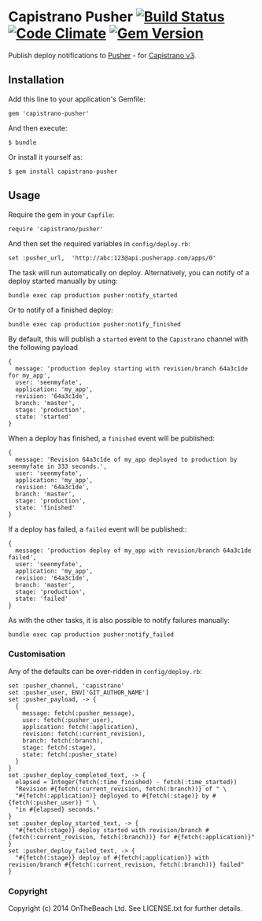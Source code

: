 # Capistrano Pusher [![Build Status](https://travis-ci.org/onthebeach/capistrano-pusher.svg)](https://travis-ci.org/onthebeach/capistrano-pusher) [![Code Climate](https://codeclimate.com/github/onthebeach/capistrano-pusher/badges/gpa.svg)](https://codeclimate.com/github/onthebeach/capistrano-pusher) [![Gem Version](https://badge.fury.io/rb/capistrano-pusher.svg)](http://badge.fury.io/rb/capistrano-pusher)

Publish deploy notifications to [Pusher](https://pusher.com) - for [Capistrano v3](https://github.com/capistrano/capistrano).

## Installation

Add this line to your application's Gemfile:

    gem 'capistrano-pusher'

And then execute:

    $ bundle

Or install it yourself as:

    $ gem install capistrano-pusher

## Usage

Require the gem in your `Capfile`:

    require 'capistrano/pusher'

And then set the required variables in `config/deploy.rb`:

    set :pusher_url,  'http://abc:123@api.pusherapp.com/apps/0'

The task will run automatically on deploy. Alternatively, you can notify of a deploy started manually by using:

    bundle exec cap production pusher:notify_started

Or to notify of a finished deploy:

    bundle exec cap production pusher:notify_finished

By default, this will publish a `started` event to the `Capistrano` channel with the following payload

    {
      message: 'production deploy starting with revision/branch 64a3c1de for my_app',
      user: 'seenmyfate',
      application: 'my_app',
      revision: '64a3c1de',
      branch: 'master',
      stage: 'production',
      state: 'started'
    }
   
When a deploy has finished, a `finished` event will be published:

    {
      message: 'Revision 64a3c1de of my_app deployed to production by seenmyfate in 333 seconds.',
      user: 'seenmyfate',
      application: 'my_app',
      revision: '64a3c1de',
      branch: 'master',
      stage: 'production',
      state: 'finished'
    } 

If a deploy has failed, a `failed` event will be published::

    {
      message: 'production deploy of my_app with revision/branch 64a3c1de failed',
      user: 'seenmyfate',
      application: 'my_app',
      revision: '64a3c1de',
      branch: 'master',
      stage: 'production',
      state: 'failed'
    }

As with the other tasks, it is also possible to notify failures manually:

    bundle exec cap production pusher:notify_failed

###  Customisation

Any of the defaults can be over-ridden in `config/deploy.rb`:

    set :pusher_channel, 'capistrano'
    set :pusher_user, ENV['GIT_AUTHOR_NAME']
    set :pusher_payload, -> {
      {
        message: fetch(:pusher_message),
        user: fetch(:pusher_user),
        application: fetch(:application),
        revision: fetch(:current_revision),
        branch: fetch(:branch),
        stage: fetch(:stage),
        state: fetch(:pusher_state)
      }
    }
    set :pusher_deploy_completed_text, -> {
      elapsed = Integer(fetch(:time_finished) - fetch(:time_started))
      "Revision #{fetch(:current_revision, fetch(:branch))} of " \
      "#{fetch(:application)} deployed to #{fetch(:stage)} by #{fetch(:pusher_user)} " \
      "in #{elapsed} seconds."
    }
    set :pusher_deploy_started_text, -> {
      "#{fetch(:stage)} deploy started with revision/branch #{fetch(:current_revision, fetch(:branch))} for #{fetch(:application)}"
    }
    set :pusher_deploy_failed_text, -> {
      "#{fetch(:stage)} deploy of #{fetch(:application)} with revision/branch #{fetch(:current_revision, fetch(:branch))} failed"
    }

### Copyright

Copyright (c) 2014 OnTheBeach Ltd. See LICENSE.txt for
further details.
